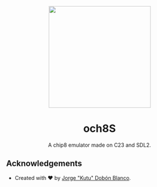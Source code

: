<div align="center">
<img src="./static/cloud-texture-10.jpg" width="275">
<h1>och8S</h1>
A chip8 emulator made on C23 and SDL2.
</div>

## Acknowledgements
- Created with :heart: by [Jorge "Kutu" Dobón Blanco](https://dobon.dev).
